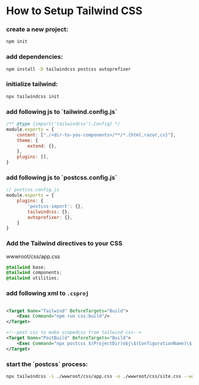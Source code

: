 ﻿# How to Setup Tailwind CSS

### create a new project:

```bash
npm init
```

### add dependencies:

```bash
npm install -D tailwindcss postcss autoprefixer
```

### initialize tailwind:

```bash
npx tailwindcss init
```

### add following js to ´tailwind.config.js`

```javascript
/** @type {import('tailwindcss').Config} */
module.exports = {
    content: ["./<dir-to-you-components>/**/*.{html,razor,cs}"],
    theme: {
        extend: {},
    },
    plugins: [],
}
```

### add following js to ´postcss.config.js`

```javascript
// postcss.config.js
module.exports = {
    plugins: {
        'postcss-import': {},
        tailwindcss: {},
        autoprefixer: {},
    }
}
```

### Add the Tailwind directives to your CSS

wwwroot/css/app.css

```css
@tailwind base;
@tailwind components;
@tailwind utilities;
```

### add following xml to `.csproj`

```xml

<Target Name="Tailwind" BeforeTargets="Build">
    <Exec Command="npm run css:build"/>
</Target>

<!--post css to make scopedcss from tailwind css-->
<Target Name="PostBuild" BeforeTargets="Build">
    <Exec Command="npx postcss $(ProjectDir)obj\$(ConfigurationName)\$(TargetFramework)\scopedcss\bundle\$(ProjectName).styles.css -r"/>
</Target>
```

### start the ´postcss` process:

```bash
npx tailwindcss -i ./wwwroot/css/app.css -o ./wwwroot/css/site.css --watch
```
